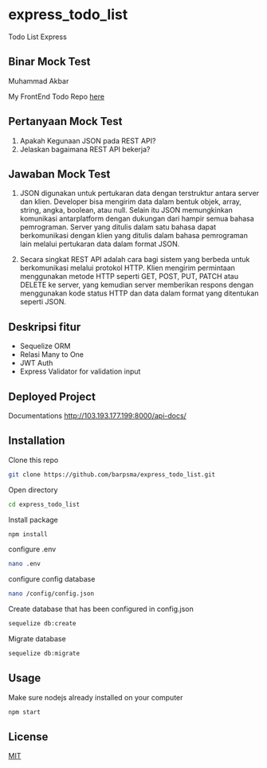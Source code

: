 # express_todo_list

Todo List Express

## Binar Mock Test

Muhammad Akbar

My FrontEnd Todo Repo <a href='https://github.com/barpsma/react_todo_list'>here</a>

## Pertanyaan Mock Test

1. Apakah Kegunaan JSON pada REST API?
2. Jelaskan bagaimana REST API bekerja?

## Jawaban Mock Test

1. JSON digunakan untuk pertukaran data dengan terstruktur antara server dan klien. Developer bisa mengirim data dalam bentuk objek, array, string, angka, boolean, atau null. Selain itu JSON memungkinkan komunikasi antarplatform dengan dukungan dari hampir semua bahasa pemrograman. Server yang ditulis dalam satu bahasa dapat berkomunikasi dengan klien yang ditulis dalam bahasa pemrograman lain melalui pertukaran data dalam format JSON.

2. Secara singkat REST API adalah cara bagi sistem yang berbeda untuk berkomunikasi melalui protokol HTTP. Klien mengirim permintaan menggunakan metode HTTP seperti GET, POST, PUT, PATCH atau DELETE ke server, yang kemudian server memberikan respons dengan menggunakan kode status HTTP dan data dalam format yang ditentukan seperti JSON.

## Deskripsi fitur

- Sequelize ORM
- Relasi Many to One
- JWT Auth
- Express Validator for validation input

## Deployed Project

Documentations <a href='http://103.193.177.199:8000/api-docs/'>http://103.193.177.199:8000/api-docs/</a>

## Installation

Clone this repo

```bash
git clone https://github.com/barpsma/express_todo_list.git
```

Open directory

```bash
cd express_todo_list
```

Install package

```bash
npm install
```

configure .env

```bash
nano .env
```

configure config database

```bash
nano /config/config.json
```

Create database that has been configured in config.json

```bash
sequelize db:create
```

Migrate database

```bash
sequelize db:migrate
```

## Usage

Make sure nodejs already installed on your computer

```javascript
npm start
```

## License

[MIT](https://choosealicense.com/licenses/mit/)
